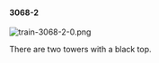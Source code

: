 #### 3068-2
![train-3068-2-0.png](https://github.com/lil-lab/nlvr/raw/master/nlvr/train/images/25/train-3068-2-0.png "train-3068-2-0.png")

There are two towers with a black top.